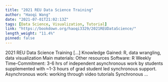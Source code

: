 ```yaml
---
title: "2021 REU Data Science Training"
author: "Haoqi Wang"
date: "2021-07-01T21:02:13Z"
tags: [Data Science, Visualization, Tutorial]
link: "https://bookdown.org/haoqi3329/2021REUDataScience/"
length_weight: "11.4%"
pinned: false
---
```


2021 REU Data Science Training [...] Knowledge Gained: R, data wrangling, data visualization Main materials: Other resources Software: R Weekly Time-Commitment: 3-6 hrs of independent asynchronous work by students supplemented with ~1-3 hours of grad student led synchronous support. Asynchronous work: working through video tutorials Synchronous ...
